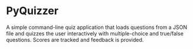 # PyQuizzer
A simple command-line quiz application that loads questions from a JSON file and quizzes the user interactively with multiple-choice and true/false questions. Scores are tracked and feedback is provided.
